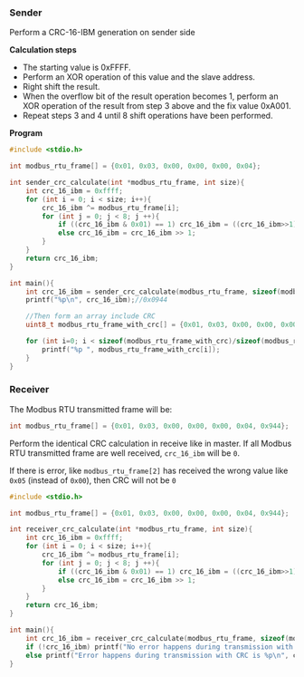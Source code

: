 ### Sender

Perform a CRC-16-IBM generation on sender side

**Calculation steps**

* The starting value is 0xFFFF.
* Perform an XOR operation of this value and the slave address.
* Right shift the result.
* When the overflow bit of the result operation becomes 1, perform an XOR operation of the result from step 3 above and the fix value 0xA001.
* Repeat steps 3 and 4 until 8 shift operations have been performed.

**Program**

```c
#include <stdio.h>

int modbus_rtu_frame[] = {0x01, 0x03, 0x00, 0x00, 0x00, 0x04};

int sender_crc_calculate(int *modbus_rtu_frame, int size){
    int crc_16_ibm = 0xffff;
    for (int i = 0; i < size; i++){
        crc_16_ibm ^= modbus_rtu_frame[i];
        for (int j = 0; j < 8; j ++){
            if ((crc_16_ibm & 0x01) == 1) crc_16_ibm = ((crc_16_ibm>>1)^0xa001);
            else crc_16_ibm = crc_16_ibm >> 1;
        }
    }
    return crc_16_ibm;
}

int main(){
    int crc_16_ibm = sender_crc_calculate(modbus_rtu_frame, sizeof(modbus_rtu_frame)/sizeof(modbus_rtu_frame[0]));
    printf("%p\n", crc_16_ibm);//0x0944

    //Then form an array include CRC
    uint8_t modbus_rtu_frame_with_crc[] = {0x01, 0x03, 0x00, 0x00, 0x00, 0x04, crc_16_ibm, crc_16_ibm>>8};

    for (int i=0; i < sizeof(modbus_rtu_frame_with_crc)/sizeof(modbus_rtu_frame_with_crc[0]); i++){
        printf("%p ", modbus_rtu_frame_with_crc[i]);
    }
}
```
### Receiver

The Modbus RTU transmitted frame will be: 

```c
int modbus_rtu_frame[] = {0x01, 0x03, 0x00, 0x00, 0x00, 0x04, 0x944};
```

Perform the identical CRC calculation in receive like in master. If all Modbus RTU transmitted frame are well received, ``crc_16_ibm`` will be ``0``.

If there is error, like ``modbus_rtu_frame[2]`` has received the wrong value like ``0x05`` (instead of ``0x00``), then CRC will not be ``0``

```c
#include <stdio.h>

int modbus_rtu_frame[] = {0x01, 0x03, 0x00, 0x00, 0x00, 0x04, 0x944};

int receiver_crc_calculate(int *modbus_rtu_frame, int size){
    int crc_16_ibm = 0xffff;
    for (int i = 0; i < size; i++){
        crc_16_ibm ^= modbus_rtu_frame[i];
        for (int j = 0; j < 8; j ++){
            if ((crc_16_ibm & 0x01) == 1) crc_16_ibm = ((crc_16_ibm>>1)^0xa001);
            else crc_16_ibm = crc_16_ibm >> 1;
        }
    }
    return crc_16_ibm;
}

int main(){
    int crc_16_ibm = receiver_crc_calculate(modbus_rtu_frame, sizeof(modbus_rtu_frame)/sizeof(modbus_rtu_frame[0]));
    if (!crc_16_ibm) printf("No error happens during transmission with CRC is %d", crc_16_ibm);
    else printf("Error happens during transmission with CRC is %p\n", crc_16_ibm);
}
```